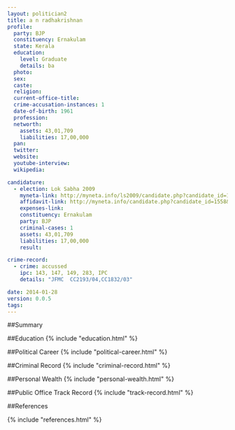 ```yaml
---
layout: politician2
title: a n radhakrishnan
profile: 
  party: BJP
  constituency: Ernakulam
  state: Kerala
  education: 
    level: Graduate
    details: ba
  photo: 
  sex: 
  caste: 
  religion: 
  current-office-title: 
  crime-accusation-instances: 1
  date-of-birth: 1961
  profession: 
  networth: 
    assets: 43,01,709
    liabilities: 17,00,000
  pan: 
  twitter: 
  website: 
  youtube-interview: 
  wikipedia: 

candidature: 
  - election: Lok Sabha 2009
    myneta-link: http://myneta.info/ls2009/candidate.php?candidate_id=1558
    affidavit-link: http://myneta.info/candidate.php?candidate_id=1558&scan=original
    expenses-link: 
    constituency: Ernakulam 
    party: BJP
    criminal-cases: 1
    assets: 43,01,709
    liabilities: 17,00,000
    result:  

crime-record: 
  - crime: accussed
    ipc: 143, 147, 149, 283, IPC
    details: "JFMC	CC2193/04,CC1832/03" 

date: 2014-01-28
version: 0.0.5
tags: 
---
```

##Summary


##Education
{% include "education.html" %}


##Political Career
{% include "political-career.html" %}


##Criminal Record
{% include "criminal-record.html" %}


##Personal Wealth
{% include "personal-wealth.html" %}


##Public Office Track Record
{% include "track-record.html" %}


##References


{% include "references.html" %}